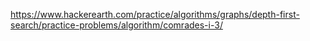 https://www.hackerearth.com/practice/algorithms/graphs/depth-first-search/practice-problems/algorithm/comrades-i-3/
